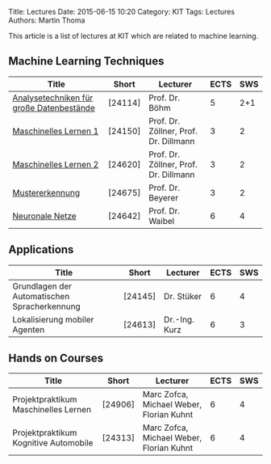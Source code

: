 Title: Lectures
Date: 2015-06-15 10:20
Category: KIT
Tags: Lectures
Authors: Martin Thoma

This article is a list of lectures at KIT which are related to machine
learning.


## Machine Learning Techniques

<table>
<thead>
    <tr>
        <th>Title</th>
        <th>Short</th>
        <th>Lecturer</th>
        <th>ECTS</th>
        <th>SWS</th>
    </tr>
</thead>
<tbody>
<tr>
    <td><a href="https://martin-thoma.com/analysetechniken-grosser-datenbestaende/">Analysetechniken für große Datenbestände</a></td>
    <td>[24114]</td>
    <td>Prof. Dr. Böhm</td>
    <td>5</td>
    <td>2+1</td>
</tr>
<tr>
    <td><a href="https://martin-thoma.com/machine-learning-1-course/">Maschinelles Lernen 1</a></td>
    <td>[24150]</td>
    <td>Prof. Dr. Zöllner, Prof. Dr. Dillmann </td>
    <td>3</td>
    <td>2</td>
</tr>
<tr>
    <td><a href="https://martin-thoma.com/machine-learning-2-course/">Maschinelles Lernen 2</a></td>
    <td>[24620]</td>
    <td>Prof. Dr. Zöllner, Prof. Dr. Dillmann </td>
    <td>3</td>
    <td>2</td>
</tr>
<tr>
    <td><a href="https://martin-thoma.com/mustererkennung-klausur/">Mustererkennung</a></td>
    <td>[24675]</td>
    <td>Prof. Dr. Beyerer</td>
    <td>3</td>
    <td>2</td>
</tr>
<tr>
    <td><a href="https://martin-thoma.com/neuronale-netze-vorlesung/">Neuronale Netze</a></td>
    <td> [24642] </td>
    <td>Prof. Dr. Waibel</td>
    <td>6</td>
    <td>4</td>
</tr>
</tbody>
</table>


## Applications

<table>
<thead>
    <tr>
        <th>Title</th>
        <th>Short</th>
        <th>Lecturer</th>
        <th>ECTS</th>
        <th>SWS</th>
    </tr>
</thead>
<tbody>
<tr>
    <td>Grundlagen der Automatischen Spracherkennung</td>
    <td>[24145]</td>
    <td>Dr. Stüker</td>
    <td>6</td>
    <td>4</td>
</tr>
<tr>
    <td>Lokalisierung mobiler Agenten</td>
    <td>[24613]</td>
    <td>Dr.-Ing. Kurz</td>
    <td>6</td>
    <td>3</td>
</tr>
</tbody>
</table>

## Hands on Courses

| Title                                        | Short   | Lecturer                                 | ECTS | SWS |
| -------------------------------------------- | ------- | ---------------------------------------- | ---- | --- |
| Projektpraktikum Maschinelles Lernen         | [24906] | Marc Zofca, Michael Weber, Florian Kuhnt | 6    | 4   |
| Projektpraktikum Kognitive Automobile        | [24313] | Marc Zofca, Michael Weber, Florian Kuhnt | 6    | 4   |
